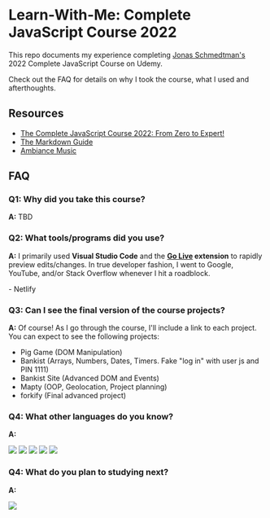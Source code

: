 # Learn-With-Me: Complete JavaScript Course 2022

This repo documents my experience completing [Jonas Schmedtman's](https://github.com/jonasschmedtmann) 2022 Complete JavaScript Course on Udemy.

<p> 
Check out the FAQ for details on why I took the course, what I used and afterthoughts.
</p>

## Resources

- [The Complete JavaScript Course 2022: From Zero to Expert!](https://www.udemy.com/course/the-complete-javascript-course/#instructor-1)
- [The Markdown Guide](https://www.markdownguide.org/)
- [Ambiance Music](https://www.youtube.com/c/TheSherryFormula)

## FAQ

### Q1: Why did you take this course? 

**A:** TBD

### Q2: What tools/programs did you use?

**A:** I primarily used **Visual Studio Code** and the **[Go Live](https://marketplace.visualstudio.com/items?itemName=ritwickdey.LiveServer) extension** to rapidly preview edits/changes. In true developer fashion, I went to Google, YouTube, and/or Stack Overflow whenever I hit a roadblock.  
<p>
- Netlify
</p>

### Q3: Can I see the final version of the course projects?

**A:** Of course! As I go through the course, I'll include a link to each project. You can expect to see the following projects:
 <br>
- Pig Game (DOM Manipulation)
- Bankist (Arrays, Numbers, Dates, Timers. Fake "log in" with user js and PIN 1111)
- Bankist Site (Advanced DOM and Events)
- Mapty (OOP, Geolocation, Project planning)
- forkify (Final advanced project)


### Q4: What other languages do you know?

**A:** 
<p>
<img src="https://img.shields.io/badge/HTML5-E34F26?style=for-the-badge&logo=html5&logoColor=white">
<img src="https://img.shields.io/badge/CSS3-1572B6?style=for-the-badge&logo=css3&logoColor=white">
<img src="https://img.shields.io/badge/JavaScript-F7DF1E?style=for-the-badge&logo=javascript&logoColor=black">
<img src="https://img.shields.io/badge/Sass-CC6699?style=for-the-badge&logo=sass&logoColor=white">
<img src="https://img.shields.io/badge/Git-F05032?style=for-the-badge&logo=git&logoColor=white">
</p>

### Q4: What do you plan to studying next?

**A:** 
<p>
<img src="https://img.shields.io/badge/React-20232A?style=for-the-badge&logo=react&logoColor=61DAFB">

</p> 